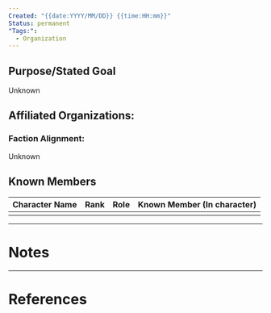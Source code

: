 ```yaml
---
Created: "{{date:YYYY/MM/DD}} {{time:HH:mm}}"
Status: permanent
"Tags:":
  - Organization
---
```

## Purpose/Stated Goal
Unknown
## Affiliated Organizations:
### Faction Alignment:
Unknown

## Known Members

| Character Name | Rank | Role | Known Member (In character) |
| -------------- | ---: | ---: | --------------------------- |
|                |      |      |                             |


---
# Notes

---
# References